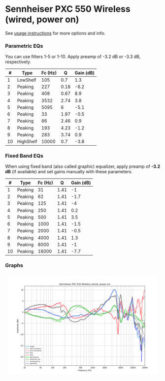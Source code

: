 # Sennheiser PXC 550 Wireless (wired, power on)
See [usage instructions](https://github.com/jaakkopasanen/AutoEq#usage) for more options and info.

### Parametric EQs
You can use filters 1-5 or 1-10. Apply preamp of -3.2 dB or -3.3 dB, respectively.

|   # | Type      |   Fc (Hz) |    Q |   Gain (dB) |
|-----|-----------|-----------|------|-------------|
|   1 | LowShelf  |       105 | 0.7  |         1.3 |
|   2 | Peaking   |       227 | 0.18 |        -6.2 |
|   3 | Peaking   |       408 | 0.67 |         8.9 |
|   4 | Peaking   |      3532 | 2.74 |         3.8 |
|   5 | Peaking   |      5095 | 6    |        -5.1 |
|   6 | Peaking   |        33 | 1.97 |        -0.5 |
|   7 | Peaking   |        86 | 2.46 |         0.9 |
|   8 | Peaking   |       193 | 4.23 |        -1.2 |
|   9 | Peaking   |       283 | 3.74 |         0.9 |
|  10 | HighShelf |     10000 | 0.7  |        -3.8 |

### Fixed Band EQs
When using fixed band (also called graphic) equalizer, apply preamp of **-3.2 dB** (if available) and set gains manually with these parameters.

|   # | Type    |   Fc (Hz) |    Q |   Gain (dB) |
|-----|---------|-----------|------|-------------|
|   1 | Peaking |        31 | 1.41 |        -1   |
|   2 | Peaking |        62 | 1.41 |        -1.7 |
|   3 | Peaking |       125 | 1.41 |        -4   |
|   4 | Peaking |       250 | 1.41 |         0.2 |
|   5 | Peaking |       500 | 1.41 |         3.5 |
|   6 | Peaking |      1000 | 1.41 |        -1.5 |
|   7 | Peaking |      2000 | 1.41 |        -0.5 |
|   8 | Peaking |      4000 | 1.41 |         1.3 |
|   9 | Peaking |      8000 | 1.41 |        -1   |
|  10 | Peaking |     16000 | 1.41 |        -7.7 |

### Graphs
![](./Sennheiser%20PXC%20550%20Wireless%20(wired,%20power%20on).png)
